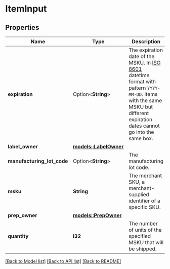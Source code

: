 # ItemInput

## Properties

Name | Type | Description | Notes
------------ | ------------- | ------------- | -------------
**expiration** | Option<**String**> | The expiration date of the MSKU. In [ISO 8601](https://developer-docs.amazon.com/sp-api/docs/iso-8601) datetime format with pattern `YYYY-MM-DD`. Items with the same MSKU but different expiration dates cannot go into the same box. | [optional]
**label_owner** | [**models::LabelOwner**](LabelOwner.md) |  | 
**manufacturing_lot_code** | Option<**String**> | The manufacturing lot code. | [optional]
**msku** | **String** | The merchant SKU, a merchant-supplied identifier of a specific SKU. | 
**prep_owner** | [**models::PrepOwner**](PrepOwner.md) |  | 
**quantity** | **i32** | The number of units of the specified MSKU that will be shipped. | 

[[Back to Model list]](../README.md#documentation-for-models) [[Back to API list]](../README.md#documentation-for-api-endpoints) [[Back to README]](../README.md)


